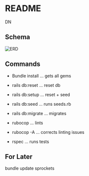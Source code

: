 # README

DN

## Schema

![ERD](https://i.imgur.com/RYW0k7F.png)

## Commands

-   Bundle install ... gets all gems

-   rails db:reset ... reset db

-   rails db:setup ... reset + seed

-   rails db:seed ... runs seeds.rb

-   rails db:migrate ... migrates

-   rubocop ... lints

-   rubocop -A ... corrects linting issues

-   rspec ... runs tests


## For Later

bundle update sprockets